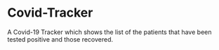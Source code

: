 # Covid-Tracker
A Covid-19 Tracker which shows the list of the patients that have been tested positive and those recovered.

